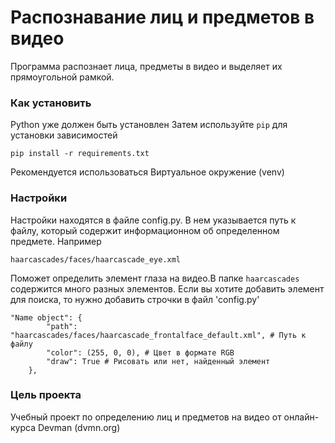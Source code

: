 # Распознавание лиц и предметов в видео

Программа распознает лица, предметы в видео и выделяет их прямоугольной рамкой.

### Как установить

Python уже должен быть установлен
Затем используйте `pip` для установки зависимостей

```pip install -r requirements.txt```

Рекомендуется использоваться Виртуальное окружение (venv)

### Настройки

Настройки находятся в файле config.py. В нем указывается путь к файлу, который содержит информационном об определенном предмете. Например

```haarcascades/faces/haarcascade_eye.xml```

Поможет определить элемент глаза на видео.В папке `haarcascades` содержится много разных элементов. 
Если вы хотите добавить элемент для поиска, то нужно добавить строчки в файл 'config.py'

```
"Name object": {
        "path": "haarcascades/faces/haarcascade_frontalface_default.xml", # Путь к файлу
        "color": (255, 0, 0), # Цвет в формате RGB
        "draw": True # Рисовать или нет, найденный элемент
    },
````

### Цель проекта

Учебный проект по определению лиц и предметов на видео от онлайн-курса Devman (dvmn.org)
